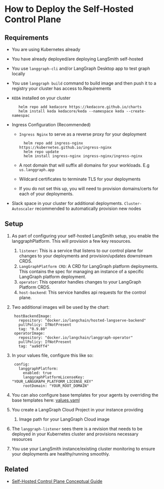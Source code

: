 # How to Deploy the Self-Hosted Control Plane

## Requirements

- You are using Kubernetes already
- You have already deployed/are deploying LangSmith self-hosted
- You use `langgraph-cli` and/or LangGraph Desktop app to test graph locally
- You use `langgraph build` command to build image and then push it to a registry your cluster has access to.Requirements
- `KEDA` installed on your cluster

         helm repo add kedacore https://kedacore.github.io/charts 
         helm install keda kedacore/keda --namespace keda --create-namespac

- Ingress Configuration (Recommended)
    - `Ingress Nginx` to serve as a reverse proxy for your deployment

            helm repo add ingress-nginx https://kubernetes.github.io/ingress-nginx
            helm repo update
            helm install ingress-nginx ingress-nginx/ingress-nginx

    - A root domain that will suffix all domains for your workloads. E.g `us.langgraph.app`
    - Wildcard certificates to terminate TLS for your deployments
    - If you do not set this up, you will need to provision domains/certs for each of your deployments.

- Slack space in your cluster for additional deployments. `Cluster-Autoscaler` recommended to automatically provision new nodes

## Setup

1. As part of configuring your self-hosted LangSmith setup, you enable the langgraphPlatform. This will provision a few key resources.
    1. `listener`: This is a service that listens to our control plane for changes to your deployments and provision/updates downstream CRDS.
    1. `LangGraphPlatform CRD`: A CRD for LangGraph platform deployments. This contains the spec for managing an instance of a specific LangGraph platform deployment.
    1. `operator`: This operator handles changes to your LangGraph Platform CRDS.
    1. `host-backend`: This service handles api requests for the control plane.
1. Two additional images will be used by the chart:

        hostBackendImage:
          repository: "docker.io/langchain/hosted-langserve-backend"
          pullPolicy: IfNotPresent
          tag: "0.9.80"
        operatorImage:
          repository: "docker.io/langchain/langgraph-operator"
          pullPolicy: IfNotPresent
          tag: "aa9dff4"

1. In your values file, configure this like so:

        config:
          langgraphPlatform:
            enabled: true
            langgraphPlatformLicenseKey: "YOUR_LANGGRAPH_PLATFORM_LICENSE_KEY"
            rootDomain: "YOUR_ROOT_DOMAIN"

1. You can also configure base templates for your agents by overriding the base templates here: [values.yaml](https://github.com/langchain-ai/helm/blob/main/charts/langsmith/values.yaml#L898)
1. You create a LangGraph Cloud Project in your instance providing
    1. Image path for your LangGraph Cloud image
1. The `langgraph-listener` sees there is a revision that needs to be deployed in your Kubernetes cluster and provisions necessary resources
1. You use your LangSmith instance/existing cluster monitoring to ensure your deployments are healthy/running smoothly.

## Related

- [Self-Hosted Control Plane Conceptual Guide](../../concepts/langgraph_self_hosted_control_plane.md)
